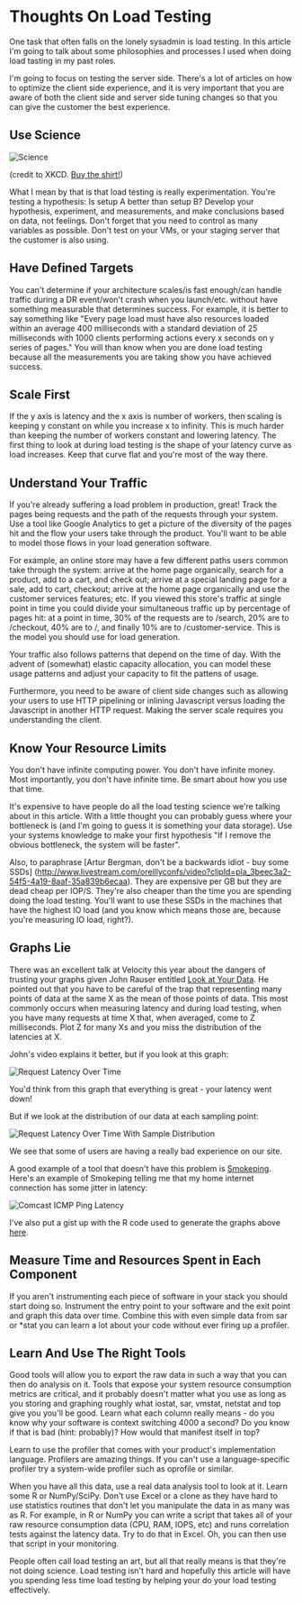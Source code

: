 Thoughts On Load Testing
========================

One task that often falls on the lonely sysadmin is load testing. In this
article I'm going to talk about some philosophies and processes I used when
doing load tasting in my past roles.

I'm going to focus on testing the server side. There's a lot of articles on how to 
optimize the client side experience, and it is very important that you are aware of both
the client side and server side tuning changes so that you can give the customer the best 
experience. 

Use Science 
-----------

![Science](stand_back_square_0.png)

(credit to XKCD. [Buy the shirt!](http://store.xkcd.com/xkcd/#StandBackScience))


What I mean by that is that load testing is really experimentation. You're
testing a hypothesis: Is setup A better than setup B?  Develop your hypothesis,
experiment, and measurements, and make conclusions based on data, not feelings.
Don't forget that you need to control as many variables as possible. Don't test
on your VMs, or your staging server that the customer is also using.

Have Defined Targets 
---------------------

You can't determine if your architecture scales/is fast enough/can handle
traffic during a DR event/won't crash when you launch/etc. without have
something measurable that determines success. For example, it is better to say
something like "Every page load must have also resources loaded within an
average 400 milliseconds with a standard deviation of 25 milliseconds with 1000
clients performing actions every x seconds on y series of pages." You will than
know when you are done load testing because all the measurements you are taking
show you have achieved success.

Scale First
-----------

If the y axis is latency and the x axis is number of workers, then scaling is
keeping y constant on while you increase x to infinity.  This is much harder
than keeping the number of workers constant and lowering latency. The first
thing to look at during load testing is the shape of your latency curve as load
increases. Keep that curve flat and you're most of the way there.

Understand Your Traffic
-----------------------

If you're already suffering a load problem in production, great! Track the
pages being requests and the path of the requests through your system. Use a
tool like Google Analytics to get a picture of the diversity of the pages hit
and the flow your users take through the product. You'll want to be able to
model those flows in your load generation software.

For example, an online store may have a few different paths users common take
through the system: arrive at the home page organically, search for a product,
add to a cart, and check out; arrive at a special landing page for a sale, add
to cart, checkout; arrive at the home page organically and use the customer
services features; etc. If you viewed this store's traffic at single point in
time you could divide your simultaneous traffic up by percentage of pages hit:
at a point in time, 30% of the requests are to /search, 20% are to /checkout,
40% are to /, and finally 10% are to /customer-service. This is the model you
should use for load generation. 

Your traffic also follows patterns that depend on the time of day. With the
advent of (somewhat) elastic capacity allocation, you can model these usage
patterns and adjust your capacity to fit the pattens of usage. 

Furthermore, you need to be aware of client side changes such as allowing your
users to use HTTP pipelining or inlining Javascript versus loading the
Javascript in another HTTP request. Making the server scale requires you
understanding the client. 


Know Your Resource Limits
-------------------------

You don't have infinite computing power. You don't have infinite money. Most
importantly, you don't have infinite time. Be smart about how you use that
time.  

It's expensive to have people do all the load testing science we're talking
about in this article. With a little thought you can probably guess where your
bottleneck is (and I'm going to guess it is something your data storage). Use
your systems knowledge to make your first hypothesis "If I remove the obvious
bottleneck, the system will be faster".

Also, to paraphrase [Artur Bergman, don't be a backwards idiot - buy some SSDs]
(http://www.livestream.com/oreillyconfs/video?clipId=pla_3beec3a2-54f5-4a19-8aaf-35a839b6ecaa).
They are expensive per GB but they are dead cheap per IOP/S. They're also
cheaper than the time you are spending doing the load testing. You'll want to 
use these SSDs in the machines that have the highest IO load (and you know which
means those are, because you're measuring IO load, right?).


Graphs Lie
----------

There was an excellent talk at Velocity this year about the dangers of trusting
your graphs given John Rauser entitled [Look at Your Data](http://www.youtube.com/watch?v=coNDCIMH8bk). 
He pointed out that you have
to be careful of the trap that representing many points of data at the same X
as the mean of those points of data. This most commonly occurs when measuring
latency and during load testing, when you have many requests at time X that,
when averaged, come to Z milliseconds. Plot Z for many Xs and you miss the
distribution of the latencies at X. 

John's video explains it better, but if you look at this graph:

![Request Latency Over Time](mean_latency.png)

You'd think from this graph that everything is great - your latency went down!

But if we look at the distribution of our data at each sampling point:

![Request Latency Over Time With Sample Distribution](mean_latency_and_distribution.png)

We see that some of users are having a really bad experience on our site. 

A good example of a tool that doesn't have this problem is [Smokeping](http://oss.oetiker.ch/smokeping/). 
Here's an example of Smokeping telling me that my home internet connection has some jitter in latency:

![Comcast ICMP Ping Latency](smokeping_example.png)

I've also put a 
gist up with the R code used to generate the graphs above [here](https://gist.github.com/1043012).

Measure Time and Resources Spent in Each Component
--------------------------------------------------

If you aren't instrumenting each piece of software in your stack you should 
start doing so. Instrument the entry point to your software and the exit point
and graph this data over time. Combine this with even simple data from sar or *stat
you can learn a lot about your code without ever firing up a profiler. 

Learn And Use The Right Tools
-----------------------------

Good tools will allow you to export the raw data in such a way that you can
then do analysis on it.  Tools that expose your system resource consumption
metrics are critical, and it probably doesn't matter what you use as long as
you storing and graphing roughly what iostat, sar, vmstat, netstat and top give
you you'll be good. Learn what each column really means - do you know why your
software is context switching 4000 a second? Do you know if that is bad (hint:
probably)? How would that manifest itself in top?

Learn to use the profiler that comes with your product's implementation
language.  Profilers are amazing things. If you can't use a language-specific
profiler try a system-wide profiler such as oprofile or similar. 

When you have all this data, use a real data analysis tool to look at it. Learn
some R or NumPy/SciPy. Don't use Excel or a clone as they have hard to use
statistics routines that don't let you manipulate the data in as many was as R.
For example, in R or NumPy you can write a script that takes all of your raw
resource consumption data (CPU, RAM, IOPS, etc) and runs correlation tests
against the latency data. Try to do that in Excel. Oh, you can then use that
script in your monitoring. 

People often call load testing an art, but all that really means is that
they're not doing science. Load testing isn't hard and hopefully this article
will have you spending less time load testing by helping your do your load
testing effectively. 

